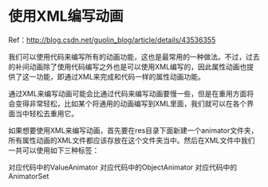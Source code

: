 # 使用XML编写动画
Ref：http://blog.csdn.net/guolin_blog/article/details/43536355

我们可以使用代码来编写所有的动画功能，这也是最常用的一种做法。不过，过去的补间动画除了使用代码编写之外也是可以使用XML编写的，因此属性动画也提供了这一功能，即通过XML来完成和代码一样的属性动画功能。

通过XML来编写动画可能会比通过代码来编写动画要慢一些，但是在重用方面将会变得非常轻松，比如某个将通用的动画编写到XML里面，我们就可以在各个界面当中轻松去重用它。

如果想要使用XML来编写动画，首先要在res目录下面新建一个animator文件夹，所有属性动画的XML文件都应该存放在这个文件夹当中。然后在XML文件中我们一共可以使用如下三种标签：

<animator>  对应代码中的ValueAnimator
<objectAnimator>  对应代码中的ObjectAnimator
<set>  对应代码中的AnimatorSet
